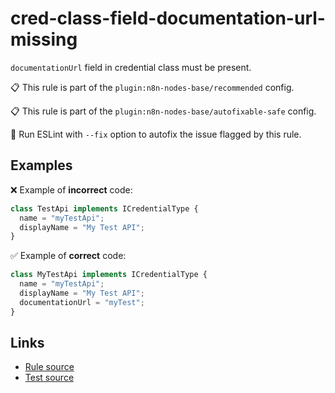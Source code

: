 [//]: # "File generated from a template. Do not edit this file directly."

# cred-class-field-documentation-url-missing

`documentationUrl` field in credential class must be present.

📋 This rule is part of the `plugin:n8n-nodes-base/recommended` config.

📋 This rule is part of the `plugin:n8n-nodes-base/autofixable-safe` config.

🔧 Run ESLint with `--fix` option to autofix the issue flagged by this rule.

## Examples

❌ Example of **incorrect** code:

```js
class TestApi implements ICredentialType {
  name = "myTestApi";
  displayName = "My Test API";
}
```

✅ Example of **correct** code:

```js
class MyTestApi implements ICredentialType {
  name = "myTestApi";
  displayName = "My Test API";
  documentationUrl = "myTest";
}
```

## Links

- [Rule source](../../lib/rules/cred-class-field-documentation-url-missing.ts)
- [Test source](../../tests/cred-class-field-documentation-url-missing.test.ts)
